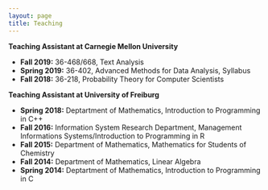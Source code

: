 ```yaml
---
layout: page
title: Teaching
---
```


<b>Teaching Assistant at Carnegie Mellon University</b>

<ul>
  <li><b>Fall 2019:</b> 36-468/668, Text Analysis</li>
  <li><b>Spring 2019:</b> 36-402, Advanced Methods for Data Analysis, <a href = "http://www.stat.cmu.edu/~cshalizi/uADA/19/"></a>Syllabus</li>
  <li><b>Fall 2018:</b> 36-218, Probability Theory for Computer Scientists</li>
</ul>


<b>Teaching Assistant at University of Freiburg</b>

<ul>
  <li><b>Spring 2018:</b> Deptartment of Mathematics, Introduction to Programming in C++</li>
  <li><b>Fall 2016:</b> Information System Research Department, Management Informations Systems/Introduction to Programming in R</li>
  <li><b>Fall 2015:</b> Department of Mathematics, Mathematics for Students of Chemistry </li>
  <li><b>Fall 2014:</b> Department of Mathematics, Linear Algebra</li>
  <li><b>Spring 2014:</b> Deptartment of Mathematics, Introduction to Programming in C</li>
</ul>

